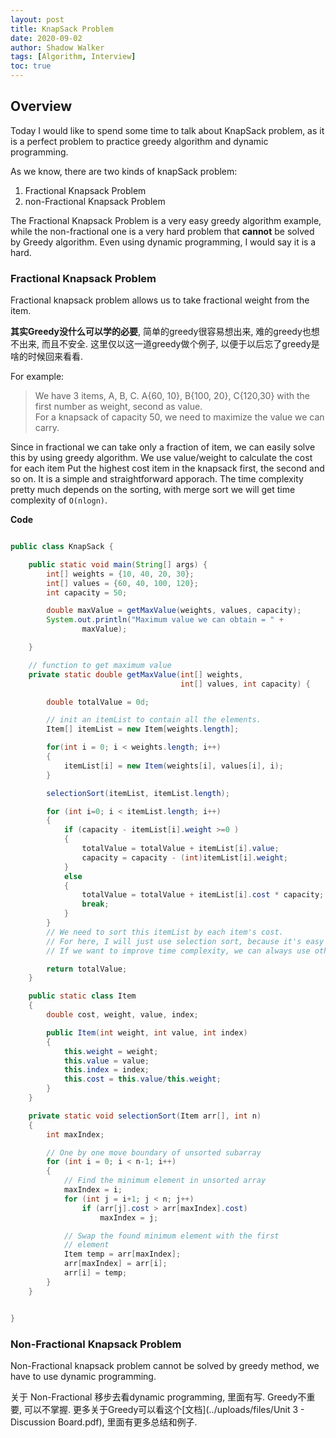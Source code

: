 ```yaml
---
layout: post
title: KnapSack Problem
date: 2020-09-02
author: Shadow Walker
tags: [Algorithm, Interview]
toc: true
---
```


## Overview

Today I would like to spend some time to talk about KnapSack problem, as it is a perfect problem to practice greedy algorithm and dynamic programming. 

As we know, there are two kinds of knapSack problem: 

1. Fractional Knapsack Problem
2. non-Fractional Knapsack Problem

The Fractional Knapsack Problem is a very easy greedy algorithm example, while the non-fractional one is a very hard problem that **cannot** be solved by Greedy algorithm.  Even using dynamic programming, I would say it is a hard. 

### Fractional Knapsack Problem

Fractional knapsack problem allows us to take fractional weight from the item. 

**其实Greedy没什么可以学的必要**, 简单的greedy很容易想出来, 难的greedy也想不出来, 而且不安全. 这里仅以这一道greedy做个例子, 以便于以后忘了greedy是啥的时候回来看看. 

For example: 

> We have 3 items, A, B, C.  A{60, 10}, B{100, 20}, C{120,30} with the first number as weight, second as value.  
> For a knapsack of capacity 50, we need to maximize the value we can carry. 

Since in fractional we can take only a fraction of item, we can easily solve this by using greedy algorithm. 
We use value/weight to calculate the cost for each item Put the highest cost item in the knapsack first, the second and so on.  It is a simple and straightforward apporach. The time complexity pretty much depends on the sorting, with merge sort we will get time complexity of `O(nlogn)`. 



**Code**

```java

public class KnapSack {

    public static void main(String[] args) {
        int[] weights = {10, 40, 20, 30};
        int[] values = {60, 40, 100, 120};
        int capacity = 50;

        double maxValue = getMaxValue(weights, values, capacity);
        System.out.println("Maximum value we can obtain = " +
                maxValue);

    }

    // function to get maximum value
    private static double getMaxValue(int[] weights,
                                      int[] values, int capacity) {

        double totalValue = 0d;

        // init an itemList to contain all the elements.
        Item[] itemList = new Item[weights.length];

        for(int i = 0; i < weights.length; i++)
        {
            itemList[i] = new Item(weights[i], values[i], i);
        }

        selectionSort(itemList, itemList.length);

        for (int i=0; i < itemList.length; i++)
        {
            if (capacity - itemList[i].weight >=0 )
            {
                totalValue = totalValue + itemList[i].value;
                capacity = capacity - (int)itemList[i].weight;
            }
            else
            {
                totalValue = totalValue + itemList[i].cost * capacity;
                break;
            }
        }
        // We need to sort this itemList by each item's cost.
        // For here, I will just use selection sort, because it's easy to use.
        // If we want to improve time complexity, we can always use other faster sortings.

        return totalValue;
    }

    public static class Item
    {
        double cost, weight, value, index;

        public Item(int weight, int value, int index)
        {
            this.weight = weight;
            this.value = value;
            this.index = index;
            this.cost = this.value/this.weight;
        }
    }

    private static void selectionSort(Item arr[], int n)
    {
        int maxIndex;

        // One by one move boundary of unsorted subarray
        for (int i = 0; i < n-1; i++)
        {
            // Find the minimum element in unsorted array
            maxIndex = i;
            for (int j = i+1; j < n; j++)
                if (arr[j].cost > arr[maxIndex].cost)
                    maxIndex = j;

            // Swap the found minimum element with the first
            // element
            Item temp = arr[maxIndex];
            arr[maxIndex] = arr[i];
            arr[i] = temp;
        }
    }


}
```

### Non-Fractional Knapsack Problem

Non-Fractional knapsack problem cannot be solved by greedy method, we have to use dynamic programming. 

关于 Non-Fractional 移步去看dynamic programming, 里面有写.  Greedy不重要, 可以不掌握. 更多关于Greedy可以看这个[文档](../uploads/files/Unit 3 - Discussion Board.pdf), 里面有更多总结和例子. 